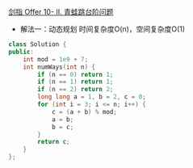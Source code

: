[剑指 Offer 10- II. 青蛙跳台阶问题](https://leetcode.cn/problems/qing-wa-tiao-tai-jie-wen-ti-lcof/)

- 解法一：动态规划 时间复杂度O(n)，空间复杂度O(1)
```C++
class Solution {
public:
    int mod = 1e9 + 7;
    int numWays(int n) {
        if (n == 0) return 1;
        if (n == 1) return 1;
        if (n == 2) return 2;
        long long a = 1, b = 2, c = 0;
        for (int i = 3; i <= n; i++) {
            c = (a + b) % mod;
            a = b;
            b = c;
        }
        return c;
    }
};
```